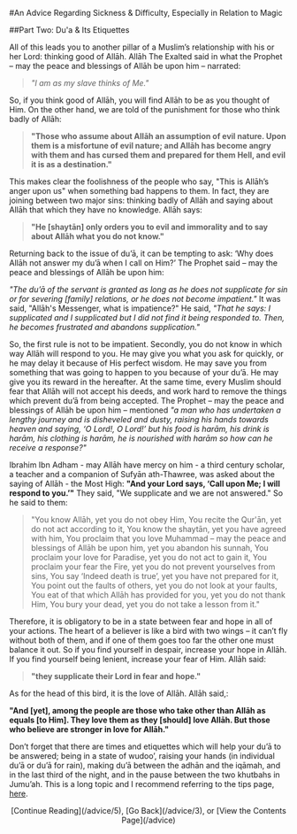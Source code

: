 [title: Advice Part Four: Du'a & Its Etiquettes - muhammadtim.com]:/
[menu-locgroup:advice]:/
[path: /advice/4]:/
[alias: /articles/advice/4]:/

#An Advice Regarding Sickness & Difficulty, Especially in Relation to Magic

##Part Two: Du'a & Its Etiquettes
<br/>
All of this leads you to another pillar of a Muslim’s relationship with his or her Lord: thinking good of Allāh. Allāh The Exalted said in what the Prophet – may the peace and blessings of Allāh be upon him – narrated:

>*"I am as my slave thinks of Me."* 

So, if you think good of Allāh, you will find Allāh to be as you thought of Him. On the other hand, we are told of the punishment for those who think badly of Allāh:

>**"Those who assume about Allāh an assumption of evil nature. Upon them is a misfortune of evil nature; and Allāh has become angry with them and has cursed them and prepared for them Hell, and evil it is as a destination."**

This makes clear the foolishness of the people who say, "This is Allāh’s anger upon us" when something bad happens to them. In fact, they are joining between two major sins: thinking badly of Allāh and saying about Allāh that which they have no knowledge. Allāh says:

>**"He [shaytān] only orders you to evil and immorality and to say about Allāh what you do not know."**
Returning back to the issue of du’ā, it can be tempting to ask: ‘Why does Allāh not answer my du’ā when I call on Him?’ The Prophet said – may the peace and blessings of Allāh be upon him:
*"The du’ā of the servant is granted as long as he does not supplicate for sin or for severing [family] relations, or he does not become impatient."* It was said, "Allāh's Messenger, what is impatience?" He said, *"That he says: I supplicated and I supplicated but I did not find it being responded to. Then, he becomes frustrated and abandons supplication."*
So, the first rule is not to be impatient. Secondly, you do not know in which way Allāh will respond to you. He may give you what you ask for quickly, or he may delay it because of His perfect wisdom. He may save you from something that was going to happen to you because of your du’ā. He may give you its reward in the hereafter. At the same time, every Muslim should fear that Allāh will not accept his deeds, and work hard to remove the things which prevent du’ā from being accepted. The Prophet – may the peace and blessings of Allāh be upon him – mentioned *"a man who has undertaken a lengthy journey and is disheveled and dusty, raising his hands towards heaven and saying, ‘O Lord!, O Lord!’ but his food is harām, his drink is harām, his clothing is harām, he is nourished with harām so how can he receive a response?"*Ibrahim Ibn Adham - may Allāh have mercy on him - a third century scholar, a teacher and a companion of Sufyān ath-Thawree, was asked about the saying of Allāh - the Most High: **"And your Lord says, ‘Call upon Me; I will respond to you.’"** They said, "We supplicate and we are not answered." So he said to them:
>"You know Allāh, yet you do not obey Him,You recite the Qur'ān, yet do not act according to it,You know the shaytān, yet you have agreed with him,You proclaim that you love Muhammad – may the peace and blessings of Allāh be upon him, yet you abandon his sunnah,You proclaim your love for Paradise, yet you do not act to gain it,You proclaim your fear the Fire, yet you do not prevent yourselves from sins,You say ‘Indeed death is true’, yet you have not prepared for it,You point out the faults of others, yet you do not look at your faults,You eat of that which Allāh has provided for you, yet you do not thank Him,You bury your dead, yet you do not take a lesson from it."
Therefore, it is obligatory to be in a state between fear and hope in all of your actions. The heart of a believer is like a bird with two wings – it can’t fly without both of them, and if one of them goes too far the other one must balance it out. So if you find yourself in despair, increase your hope in Allāh. If you find yourself being lenient, increase your fear of Him. Allāh said:
>**"they supplicate their Lord in fear and hope."**
As for the head of this bird, it is the love of Allāh. Allāh said,:
**"And [yet], among the people are those who take other than Allāh as equals [to Him]. They love them as they [should] love Allāh. But those who believe are stronger in love for Allāh."**
Don’t forget that there are times and etiquettes which will help your du’ā to be answered; being in a state of wudoo’, raising your hands (in individual du’ā or du’ā for rain), making du’ā between the adhān and the iqāmah, and in the last third of the night, and in the pause between the two khutbahs in Jumu’ah. This is a long topic and I recommend referring to the tips page, [here](http://duas.com/tips.php).
<p style="text-align:center">[Continue Reading](/advice/5), [Go Back](/advice/3), or [View the Contents Page](/advice)